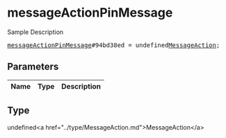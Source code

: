 # messageActionPinMessage

Sample Description

<pre>
<a href="../constructor/messageActionPinMessage.md">messageActionPinMessage</a>#94bd38ed = undefined<a href="../type/MessageAction.md">MessageAction</a>;
</pre>

## Parameters

| Name | Type | Description |
|------|:----:|-------------|

## Type

undefined&lt;a href=&#34;../type/MessageAction.md&#34;&gt;MessageAction&lt;/a&gt;
